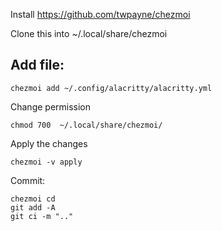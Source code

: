 Install https://github.com/twpayne/chezmoi

Clone this into ~/.local/share/chezmoi

## Add file:

```
chezmoi add ~/.config/alacritty/alacritty.yml
```

Change permission

```
chmod 700  ~/.local/share/chezmoi/
```

Apply the changes

```
chezmoi -v apply
```

Commit:

```
chezmoi cd
git add -A
git ci -m ".."
```
